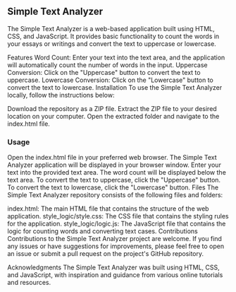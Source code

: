 <h2>Simple Text Analyzer</h2>
The Simple Text Analyzer is a web-based application built using HTML, CSS, and JavaScript. It provides basic functionality to count the words in your essays or writings and convert the text to uppercase or lowercase.

Features
Word Count: Enter your text into the text area, and the application will automatically count the number of words in the input.
Uppercase Conversion: Click on the "Uppercase" button to convert the text to uppercase.
Lowercase Conversion: Click on the "Lowercase" button to convert the text to lowercase.
Installation
To use the Simple Text Analyzer locally, follow the instructions below:

Download the repository as a ZIP file.
Extract the ZIP file to your desired location on your computer.
Open the extracted folder and navigate to the index.html file.
<h3>Usage</h3>
Open the index.html file in your preferred web browser.
The Simple Text Analyzer application will be displayed in your browser window.
Enter your text into the provided text area.
The word count will be displayed below the text area.
To convert the text to uppercase, click the "Uppercase" button.
To convert the text to lowercase, click the "Lowercase" button.
Files
The Simple Text Analyzer repository consists of the following files and folders:

index.html: The main HTML file that contains the structure of the web application.
style_logic/style.css: The CSS file that contains the styling rules for the application.
style_logic/logic.js: The JavaScript file that contains the logic for counting words and converting text cases.
Contributions
Contributions to the Simple Text Analyzer project are welcome. If you find any issues or have suggestions for improvements, please feel free to open an issue or submit a pull request on the project's GitHub repository.



Acknowledgments
The Simple Text Analyzer was built using HTML, CSS, and JavaScript, with inspiration and guidance from various online tutorials and resources.
